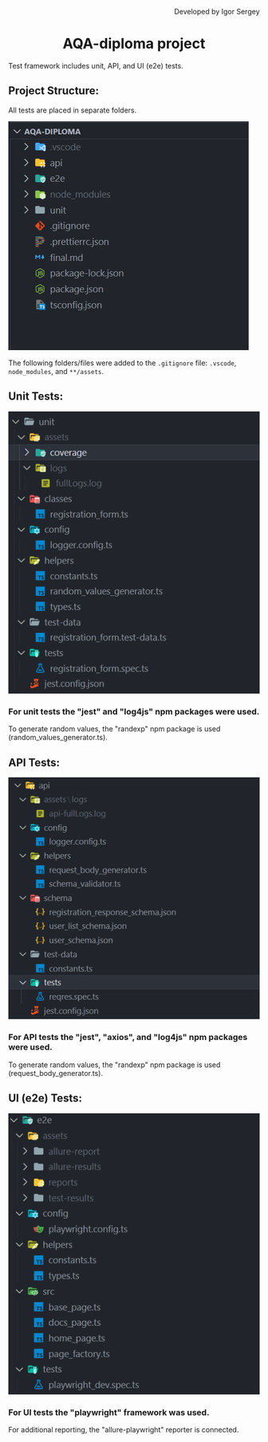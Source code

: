 <p align='right'>Developed by Igor Sergey</p>
<h1 align='center'>AQA-diploma project</h1>

Test framework includes unit, API, and UI (e2e) tests.

## Project Structure:

All tests are placed in separate folders.

![Untitled](README_IMAGES/root_dir.png)

The following folders/files were added to the `.gitignore` file: `.vscode`, `node_modules`, and `**/assets`.

## Unit Tests:

![Untitled](README_IMAGES/unit_dir.png)

### For unit tests the "jest" and "log4js" npm packages were used.

To generate random values, the "randexp" npm package is used (random_values_generator.ts).

## API Tests:

![Untitled](README_IMAGES/api_dir.png)

### For API tests the "jest", "axios", and "log4js" npm packages were used.

To generate random values, the "randexp" npm package is used (request_body_generator.ts).

## UI (e2e) Tests:

![Untitled](README_IMAGES/e2e_dir.png)

### For UI tests the "playwright" framework was used.

For additional reporting, the "allure-playwright" reporter is connected.
